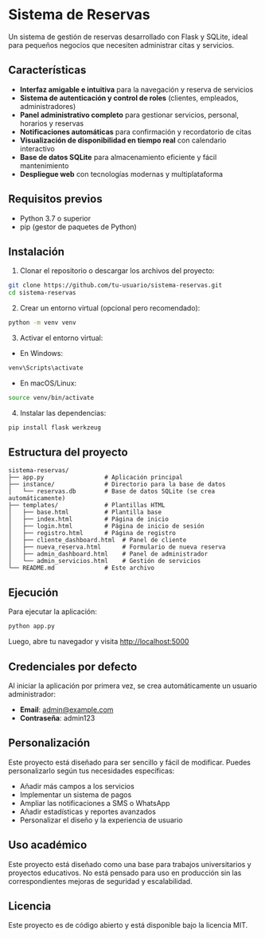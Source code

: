 # Sistema de Reservas

Un sistema de gestión de reservas desarrollado con Flask y SQLite, ideal para pequeños negocios que necesiten administrar citas y servicios.

## Características

- **Interfaz amigable e intuitiva** para la navegación y reserva de servicios
- **Sistema de autenticación y control de roles** (clientes, empleados, administradores)
- **Panel administrativo completo** para gestionar servicios, personal, horarios y reservas
- **Notificaciones automáticas** para confirmación y recordatorio de citas
- **Visualización de disponibilidad en tiempo real** con calendario interactivo
- **Base de datos SQLite** para almacenamiento eficiente y fácil mantenimiento
- **Despliegue web** con tecnologías modernas y multiplataforma

## Requisitos previos

- Python 3.7 o superior
- pip (gestor de paquetes de Python)

## Instalación

1. Clonar el repositorio o descargar los archivos del proyecto:

```bash
git clone https://github.com/tu-usuario/sistema-reservas.git
cd sistema-reservas
```

2. Crear un entorno virtual (opcional pero recomendado):

```bash
python -m venv venv
```

3. Activar el entorno virtual:

- En Windows:
```bash
venv\Scripts\activate
```

- En macOS/Linux:
```bash
source venv/bin/activate
```

4. Instalar las dependencias:

```bash
pip install flask werkzeug
```

## Estructura del proyecto

```
sistema-reservas/
├── app.py                 # Aplicación principal
├── instance/              # Directorio para la base de datos
│   └── reservas.db        # Base de datos SQLite (se crea automáticamente)
├── templates/             # Plantillas HTML
│   ├── base.html          # Plantilla base
│   ├── index.html         # Página de inicio
│   ├── login.html         # Página de inicio de sesión
│   ├── registro.html      # Página de registro
│   ├── cliente_dashboard.html  # Panel de cliente
│   ├── nueva_reserva.html      # Formulario de nueva reserva
│   ├── admin_dashboard.html    # Panel de administrador
│   └── admin_servicios.html    # Gestión de servicios
└── README.md              # Este archivo
```

## Ejecución

Para ejecutar la aplicación:

```bash
python app.py
```

Luego, abre tu navegador y visita [http://localhost:5000](http://localhost:5000)

## Credenciales por defecto

Al iniciar la aplicación por primera vez, se crea automáticamente un usuario administrador:

- **Email**: admin@example.com
- **Contraseña**: admin123

## Personalización

Este proyecto está diseñado para ser sencillo y fácil de modificar. Puedes personalizarlo según tus necesidades específicas:

- Añadir más campos a los servicios
- Implementar un sistema de pagos
- Ampliar las notificaciones a SMS o WhatsApp
- Añadir estadísticas y reportes avanzados
- Personalizar el diseño y la experiencia de usuario

## Uso académico

Este proyecto está diseñado como una base para trabajos universitarios y proyectos educativos. No está pensado para uso en producción sin las correspondientes mejoras de seguridad y escalabilidad.

## Licencia

Este proyecto es de código abierto y está disponible bajo la licencia MIT.